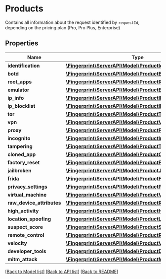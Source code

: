 # Products
Contains all information about the request identified by `requestId`, depending on the pricing plan (Pro, Pro Plus, Enterprise)


## Properties
Name | Type | Description | Notes
------------ | ------------- | ------------- | -------------
**identification** | [**\Fingerprint\ServerAPI\Model\ProductIdentification**](ProductIdentification.md) |  | [optional] 
**botd** | [**\Fingerprint\ServerAPI\Model\ProductBotd**](ProductBotd.md) |  | [optional] 
**root_apps** | [**\Fingerprint\ServerAPI\Model\ProductRootApps**](ProductRootApps.md) |  | [optional] 
**emulator** | [**\Fingerprint\ServerAPI\Model\ProductEmulator**](ProductEmulator.md) |  | [optional] 
**ip_info** | [**\Fingerprint\ServerAPI\Model\ProductIPInfo**](ProductIPInfo.md) |  | [optional] 
**ip_blocklist** | [**\Fingerprint\ServerAPI\Model\ProductIPBlocklist**](ProductIPBlocklist.md) |  | [optional] 
**tor** | [**\Fingerprint\ServerAPI\Model\ProductTor**](ProductTor.md) |  | [optional] 
**vpn** | [**\Fingerprint\ServerAPI\Model\ProductVPN**](ProductVPN.md) |  | [optional] 
**proxy** | [**\Fingerprint\ServerAPI\Model\ProductProxy**](ProductProxy.md) |  | [optional] 
**incognito** | [**\Fingerprint\ServerAPI\Model\ProductIncognito**](ProductIncognito.md) |  | [optional] 
**tampering** | [**\Fingerprint\ServerAPI\Model\ProductTampering**](ProductTampering.md) |  | [optional] 
**cloned_app** | [**\Fingerprint\ServerAPI\Model\ProductClonedApp**](ProductClonedApp.md) |  | [optional] 
**factory_reset** | [**\Fingerprint\ServerAPI\Model\ProductFactoryReset**](ProductFactoryReset.md) |  | [optional] 
**jailbroken** | [**\Fingerprint\ServerAPI\Model\ProductJailbroken**](ProductJailbroken.md) |  | [optional] 
**frida** | [**\Fingerprint\ServerAPI\Model\ProductFrida**](ProductFrida.md) |  | [optional] 
**privacy_settings** | [**\Fingerprint\ServerAPI\Model\ProductPrivacySettings**](ProductPrivacySettings.md) |  | [optional] 
**virtual_machine** | [**\Fingerprint\ServerAPI\Model\ProductVirtualMachine**](ProductVirtualMachine.md) |  | [optional] 
**raw_device_attributes** | [**\Fingerprint\ServerAPI\Model\ProductRawDeviceAttributes**](ProductRawDeviceAttributes.md) |  | [optional] 
**high_activity** | [**\Fingerprint\ServerAPI\Model\ProductHighActivity**](ProductHighActivity.md) |  | [optional] 
**location_spoofing** | [**\Fingerprint\ServerAPI\Model\ProductLocationSpoofing**](ProductLocationSpoofing.md) |  | [optional] 
**suspect_score** | [**\Fingerprint\ServerAPI\Model\ProductSuspectScore**](ProductSuspectScore.md) |  | [optional] 
**remote_control** | [**\Fingerprint\ServerAPI\Model\ProductRemoteControl**](ProductRemoteControl.md) |  | [optional] 
**velocity** | [**\Fingerprint\ServerAPI\Model\ProductVelocity**](ProductVelocity.md) |  | [optional] 
**developer_tools** | [**\Fingerprint\ServerAPI\Model\ProductDeveloperTools**](ProductDeveloperTools.md) |  | [optional] 
**mitm_attack** | [**\Fingerprint\ServerAPI\Model\ProductMitMAttack**](ProductMitMAttack.md) |  | [optional] 

[[Back to Model list]](../../README.md#documentation-for-models) [[Back to API list]](../../README.md#documentation-for-api-endpoints) [[Back to README]](../../README.md)

